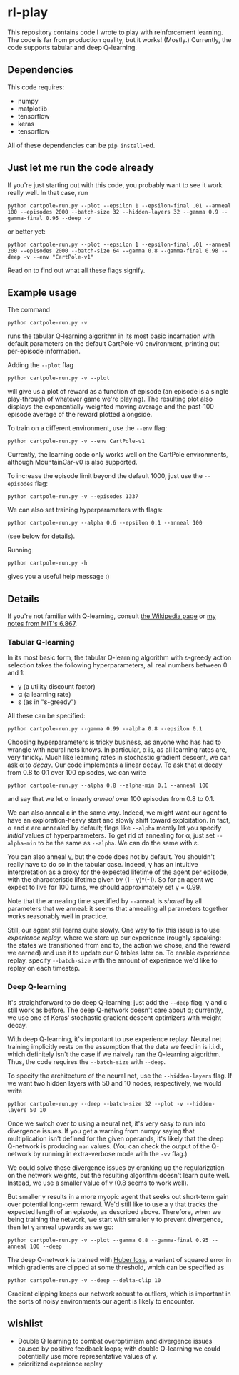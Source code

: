 # rl-play

This repository contains code I wrote to play with reinforcement learning.
The code is far from production quality, but it works! (Mostly.)
Currently, the code supports tabular and deep Q-learning.


## Dependencies

This code requires:
* numpy
* matplotlib
* tensorflow
* keras
* tensorflow

All of these dependencies can be `pip install`-ed.


## Just let me run the code already

If you're just starting out with this code,
you probably want to see it work really well.
In that case, run
```
python cartpole-run.py --plot --epsilon 1 --epsilon-final .01 --anneal 100 --episodes 2000 --batch-size 32 --hidden-layers 32 --gamma 0.9 --gamma-final 0.95 --deep -v
```
or better yet:
```
python cartpole-run.py --plot --epsilon 1 --epsilon-final .01 --anneal 200 --episodes 2000 --batch-size 64 --gamma 0.8 --gamma-final 0.98 --deep -v --env "CartPole-v1"
```
Read on to find out what all these flags signify.

## Example usage

The command
```
python cartpole-run.py -v
```
runs the tabular Q-learning algorithm
in its most basic incarnation with default parameters
on the default CartPole-v0 environment,
printing out per-episode information.

Adding the `--plot` flag
```
python cartpole-run.py -v --plot
```
will give us a plot of reward as a function of episode
(an episode is a single play-through of whatever game we're playing).
The resulting plot also displays
the exponentially-weighted moving average
and the past-100 episode average of the reward plotted alongside.

To train on a different environment,
use the `--env` flag:
```
python cartpole-run.py -v --env CartPole-v1
```
Currently, the learning code only works well on the CartPole environments,
although MountainCar-v0 is also supported.

To increase the episode limit beyond the default 1000,
just use the `--episodes` flag:
```
python cartpole-run.py -v --episodes 1337
```

We can also set training hyperparameters with flags:
```
python cartpole-run.py --alpha 0.6 --epsilon 0.1 --anneal 100
```
(see below for details).

Running
```
python cartpole-run.py -h
```
gives you a useful help message :)


## Details

If you're not familiar with Q-learning,
consult [the Wikipedia page](https://en.wikipedia.org/wiki/Q-learning)
or [my notes from MIT's 6.867](http://web.mit.edu/txz/www/links.html).

### Tabular Q-learning

In its most basic form, the tabular Q-learning algorithm
with ε-greedy action selection
takes the following hyperparameters,
all real numbers between 0 and 1:
* γ (a utility discount factor)
* α (a learning rate)
* ε (as in "ε-greedy")

All these can be specified:
```
python cartpole-run.py --gamma 0.99 --alpha 0.8 --epsilon 0.1
```

Choosing hyperparameters is tricky business,
as anyone who has had to wrangle with neural nets knows.
In particular, α is, as all learning rates are,
very finicky.
Much like learning rates in stochastic gradient descent,
we can ask α to *decay*.
Our code implements a linear decay.
To ask that α decay from 0.8 to 0.1 over 100 episodes,
we can write
```
python cartpole-run.py --alpha 0.8 --alpha-min 0.1 --anneal 100
```
and say that we let α linearly *anneal* over 100 episodes from 0.8 to 0.1.

We can also anneal ε in the same way.
Indeed, we might want our agent to have an exploration-heavy start
and slowly shift toward exploitation.
In fact, α and ε are annealed by default;
flags like `--alpha` merely let you specify
*initial* values of hyperparameters.
To get rid of annealing for α,
just set `--alpha-min` to be the same as `--alpha`.
We can do the same with ε.

You can also anneal γ,
but the code does not by default.
You shouldn't really have to do so in the tabular case.
Indeed, γ has an intuitive interpretation
as a proxy for the expected lifetime of the agent per episode,
with the characteristic lifetime given by (1 - γ)^(-1).
So for an agent we expect to live for 100 turns,
we should approximately set γ = 0.99.

Note that the annealing time specified by `--anneal`
is *shared* by all parameters that we anneal:
it seems that annealing all parameters together
works reasonably well in practice.

Still, our agent still learns quite slowly.
One way to fix this issue is to use *experience replay*,
where we store up our experience
(roughly speaking: the states we transitioned from and to,
the action we chose,
and the reward we earned)
and use it to update our Q tables later on.
To enable experience replay,
specify `--batch-size` with the amount of experience
we'd like to replay on each timestep.

### Deep Q-learning

It's straightforward to do deep Q-learning:
just add the `--deep` flag.
γ and ε still work as before.
The deep Q-network doesn't care about α;
currently, we use one of Keras' stochastic gradient descent optimizers with weight decay.

With deep Q-learning, it's important to use experience replay.
Neural net training implicitly rests on the assumption
that the data we feed in is i.i.d.,
which definitely isn't the case if we naively ran the Q-learning algorithm.
Thus, the code requires the `--batch-size` with `--deep`.

To specify the architecture of the neural net,
use the `--hidden-layers` flag.
If we want two hidden layers with 50 and 10 nodes, respectively,
we would write
```
python cartpole-run.py --deep --batch-size 32 --plot -v --hidden-layers 50 10
```

Once we switch over to using a neural net,
it's very easy to run into divergence issues.
If you get a warning from numpy saying
that multiplication isn't defined for the given operands,
it's likely that the deep Q-network is producing `nan` values.
(You can check the output of the Q-network
by running in extra-verbose mode with the `-vv` flag.)

We could solve these divergence issues
by cranking up the regularization on the network weights,
but the resulting algorithm doesn't learn quite well.
Instead, we use a smaller value of γ (0.8 seems to work well).

But smaller γ results in a more myopic agent
that seeks out short-term gain over potential long-term reward.
We'd still like to use a γ that tracks the expected length of an episode,
as described above.
Therefore, when we being training the network,
we start with smaller γ to prevent divergence,
then let γ anneal upwards as we go:
```
python cartpole-run.py -v --plot --gamma 0.8 --gamma-final 0.95 --anneal 100 --deep
```

The deep Q-network is trained with [Huber loss](https://en.wikipedia.org/wiki/Huber_loss),
a variant of squared error
in which gradients are clipped at some threshold,
which can be specified as
```
python cartpole-run.py -v --deep --delta-clip 10
```
Gradient clipping keeps our network robust to outliers,
which is important in the sorts of noisy environments
our agent is likely to encounter.


## wishlist

* Double Q learning to combat overoptimism and divergence issues caused by positive feedback loops; with double Q-learning we could potentially use more representative values of γ.
* prioritized experience replay
